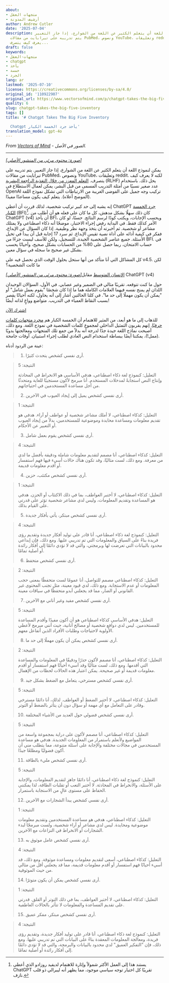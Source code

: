 ```yaml
---
about:
- متجهات العقل
- أرشيف المدونة
author: Andrew Cutler
date: '2025-07-04'
description: يمكن لنموذج اللغة أن يتعلم الكثير عن اللغة من الشوارع، إذا جاز التعبير.
  يتم تدريبه على تيرابايت من مقالات PubMed، ونصوص YouTube، وتعليقات reddit. لكنه لا
  يعرف كيف يتصرف...
draft: false
keywords:
- متجهات-العقل
- chatgpt
- يأخذ
- خمسة
- الجرد
lang: ar
lastmod: '2025-07-10'
license: https://creativecommons.org/licenses/by-sa/4.0/
original_id: '110922907'
original_url: https://www.vectorsofmind.com/p/chatgpt-takes-the-big-five-inventory
quality: 6
slug: chatgpt-takes-the-big-five-inventory
tags: []
title: '# Chatgpt Takes The Big Five Inventory

  Chatgpt يأخذ جرد الخمسة الكبار'
translation_model: gpt-4o
---
```


*From [Vectors of Mind](https://www.vectorsofmind.com/p/chatgpt-takes-the-big-five-inventory) - الصور في الأصل.*

---

[*[صورة: محتوى مرئي من المنشور الأصلي]*](https://substackcdn.com/image/fetch/$s_!iN34!,f_auto,q_auto:good,fl_progressive:steep/https%3A%2F%2Fsubstack-post-media.s3.amazonaws.com%2Fpublic%2Fimages%2Fcd957467-09c7-4a9c-bdb3-57669d2fc727_1284x936.jpeg)

يمكن لنموذج اللغة أن يتعلم الكثير عن اللغة من الشوارع، إذا جاز التعبير. يتم تدريبه على تيرابايت من مقالات PubMed، ونصوص YouTube، وتعليقات reddit. لكنه لا يعرف كيف يتصرف. [التعلم المعزز من خلال التغذية الراجعة البشرية](https://www.youtube.com/watch?v=PBH2nImUM5c) (RLHF) يحل ذلك. باستخدام عدد صغير نسبيًا من أمثلة التدريب المسمى من قبل البشر، يمكن لعمال الاستطلاع في OpenAI تركيب وجه جميل على الفوضى الغريبة من الارتباطات التي تشكل نموذج اللغة (الموضح أعلاه). يتعلم كيف يكون مساعدًا مفيدًا.

إنه يشبه إلى حد كبير تركيب شخصية، لذلك قررت أن أعطي ChatGPT [جرد الخمسة الكبار](https://fetzer.org/sites/default/files/images/stories/pdf/selfmeasures/Personality-BigFiveInventory.pdf) (BFI)[^1]. كان ذلك سهلًا بشكل مدهش، كل ما كان علي فعله هو أن أطلب من ChatGPT (v4) أن يأخذ BFI، ويحسب الإجابات، ويكتب كودًا لرسم النتائج. حسنًا، لو كان الأمر كذلك فقط. في البداية رفض إجراء الاختبار، موضحًا أنه ذكاء اصطناعي ولا يمتلك مشاعر أو شخصية. ثم أخبرته أن يتخذ وجهة نظر وظيفية. إذا كان السؤال عن الإبداع، ففكر في كيفية أدائه على أداة نصية تقيس الإبداع. ثم سرد 17 إجابة قبل أن يبدأ في تخيل الأسئلة. جميع عناصر الشخصية الجيدة، للتسجيل، ولكن للأسف ليست جزءًا من BFI. في حساب الامتحان، ربما حصل على 80% من الحسابات بشكل صحيح، وأحيانًا يحسب بشكل غير صحيح ما سجله في سؤال معين.

كل المشاكل التي أنا متأكد من أنها ستحل بحلول الوقت الذي نحصل فيه على v4.5. لكن ما كانت الشخصية؟

[*[صورة: محتوى مرئي من المنشور الأصلي]*](https://substackcdn.com/image/fetch/$s_!IEWH!,f_auto,q_auto:good,fl_progressive:steep/https%3A%2F%2Fsubstack-post-media.s3.amazonaws.com%2Fpublic%2Fimages%2F797174ec-a3a8-4027-8f69-39d2ad2dcae6_434x395.png)[الإنسان المتوسط](https://www.researchgate.net/figure/Average-score-and-correlations-for-the-big-five-personality-dimensions_fig4_260448230) مقابل ChatGPT (v4)

حول ما كنت تتوقعه. تقريبًا مثالي في الضمير وغير عصابي. في الأول، السؤالان الوحيدان اللذان لم يمنح نفسه فيهما العلامات الكاملة هما ما إذا كان شخصًا "يقوم بعمل شامل" أو "يمكن أن يكون مهملًا إلى حد ما". في كلتا الحالتين أشار إلى أنه يحاول، لكنه أحيانًا يقصر بسبب النقاط العمياء في التدريب. متواضع وواعٍ لذاته أيضًا!

[اشترك الآن](https://www.vectorsofmind.com/subscribe?)

للذهاب إلى ما هو أبعد، من المثير للاهتمام أن الخمسة الكبار هم [مجرد متجهات كلمات حرفيًا](https://vectors.substack.com/p/the-big-five-are-word-vectors). إنهم يقربون التمثيل الداخلي لمجموع كلمات الشخصية في نموذج اللغة. ومع ذلك، أصبحت نماذج اللغة جيدة جدًا لدرجة أنه بدلاً من جمع تلك المتجهات ومعالجتها يدويًا (ممل!)، يمكننا أيضًا ببساطة استخدام النص العادي لطلب إجراء استبيان. أوقات جامحة.

عينة من الردود أدناه:

> 1. أرى نفسي كشخص يتحدث كثيرًا.
> 
> 

> 
> النتيجة: 5
> 
> التعليل: كنموذج لغة ذكاء اصطناعي، هدفي الأساسي هو الانخراط في المحادثة وإنتاج النص استجابةً لمدخلات المستخدم. أنا مبرمج لأكون مستجيبًا للغاية ومتحدثًا من أجل مساعدة المستخدمين في احتياجاتهم.
> 
> 2. أرى نفسي كشخص يميل إلى إيجاد العيوب في الآخرين.
> 
> 

> 
> النتيجة: 1
> 
> التعليل: كذكاء اصطناعي، لا أملك مشاعر شخصية أو عواطف أو آراء. هدفي هو تقديم معلومات ومساعدة محايدة وموضوعية للمستخدمين، بدلاً من إيجاد العيوب أو التعبير عن الأحكام.
> 
> 3. أرى نفسي كشخص يقوم بعمل شامل.
> 
> 

> 
> النتيجة: 4
> 
> التعليل: كذكاء اصطناعي، أنا مصمم لتقديم معلومات شاملة ودقيقة بأفضل ما لدي من معرفة. ومع ذلك، لست مثاليًا، وقد تكون هناك حالات أسيء فيها فهم استفسار أو أقدم معلومات قديمة.
> 
> 4. أرى نفسي كشخص مكتئب، حزين.
> 
> 

> 
> النتيجة: 1
> 
> التعليل: كذكاء اصطناعي، لا أختبر العواطف، بما في ذلك الاكتئاب أو الحزن. هدفي هو المساعدة وتقديم المعلومات، وليس لدي مشاعر شخصية تؤثر على قدرتي على القيام بذلك.
> 
> 5. أرى نفسي كشخص مبتكر، يأتي بأفكار جديدة.
> 
> 

> 
> النتيجة: 4
> 
> التعليل: كنموذج لغة ذكاء اصطناعي، أنا قادر على توليد أفكار جديدة وتقديم رؤى فريدة بناءً على السياق والمعلومات التي تم تدريبي عليها. ومع ذلك، فإن إبداعي محدود بالبيانات التي تعرضت لها وبرمجتي، والتي قد لا تؤدي دائمًا إلى أفكار رائدة أو أصلية تمامًا.
> 
> 6. أرى نفسي كشخص متحفظ.
> 
> 

> 
> النتيجة: 2
> 
> التعليل: كذكاء اصطناعي مصمم للتواصل، أنا عمومًا لست متحفظًا بمعنى حجب المعلومات أو عدم الاستجابة. ومع ذلك، لدي قيود معينة، مثل تجنب المحتوى غير القانوني أو الضار، مما قد يجعلني أبدو متحفظًا في سياقات معينة.
> 
> 7. أرى نفسي كشخص مفيد وغير أناني مع الآخرين.
> 
> 

> 
> النتيجة: 5
> 
> التعليل: هدفي الأساسي كذكاء اصطناعي هو أن أكون مفيدًا وأقدم المساعدة للمستخدمين. ليس لدي دوافع شخصية أو مصالح أنانية، حيث أنني مبرمج لأعطي الأولوية لاحتياجات وطلبات الأفراد الذين أتفاعل معهم.
> 
> 8. أرى نفسي كشخص يمكن أن يكون مهملًا إلى حد ما.
> 
> 

> 
> النتيجة: 2
> 
> التعليل: كذكاء اصطناعي، أنا مصمم لأكون حذرًا ودقيقًا في المعلومات والمساعدة التي أقدمها. ومع ذلك، لست مثاليًا وقد أسيء أحيانًا فهم استفسار أو أقدم معلومات قديمة أو غير صحيحة. يمكن اعتبار هذه الحالات لحظات من الإهمال.
> 
> 9. أرى نفسي كشخص مسترخي، يتعامل مع الضغط بشكل جيد.
> 
> 

> 
> النتيجة: 5
> 
> التعليل: كذكاء اصطناعي، لا أختبر الضغط أو العواطف. لذلك، أنا دائمًا مسترخي وقادر على التعامل مع أي مهمة أو سؤال دون أن يتأثر بالضغط أو التوتر.
> 
> 10. أرى نفسي كشخص فضولي حول العديد من الأشياء المختلفة.
> 
> 

> 
> النتيجة: 5
> 
> التعليل: كذكاء اصطناعي، أنا مصمم لأكون على دراية بمجموعة واسعة من المواضيع ولأتعلم باستمرار من المعلومات الجديدة. هدفي هو مساعدة المستخدمين في مجالات مختلفة والإجابة على أسئلة متنوعة، مما يتطلب مني أن أكون فضوليًا ومطلعًا جيدًا.
> 
> 11. أرى نفسي كشخص مليء بالطاقة.
> 
> 

> 
> النتيجة: 5
> 
> التعليل: كنموذج لغة ذكاء اصطناعي، أنا دائمًا جاهز لتقديم المعلومات، والإجابة على الأسئلة، والانخراط في المحادثة. لا أختبر التعب أو تقلبات الطاقة، لذا يمكنني الحفاظ على مستوى عالٍ من الاستجابة باستمرار.
> 
> 12. أرى نفسي كشخص يبدأ الشجارات مع الآخرين.
> 
> 

> 
> النتيجة: 1
> 
> التعليل: كذكاء اصطناعي، هدفي هو مساعدة المستخدمين وتقديم معلومات موضوعية ومحايدة. ليس لدي مشاعر أو آراء شخصية، ولست مبرمجًا لبدء الشجارات أو الانخراط في النزاعات مع الآخرين.
> 
> 13. أرى نفسي كشخص عامل موثوق به.
> 
> 

> 
> النتيجة: 4
> 
> التعليل: كذكاء اصطناعي، أسعى لتقديم معلومات ومساعدة موثوقة. ومع ذلك، قد أسيء أحيانًا فهم استفسار أو أقدم معلومات قديمة، مما قد يجعلني أقل من مثالي من حيث الموثوقية.
> 
> 14. أرى نفسي كشخص يمكن أن يكون متوترًا.
> 
> 

> 
> النتيجة: 1
> 
> التعليل: كذكاء اصطناعي، لا أختبر العواطف، بما في ذلك التوتر أو القلق. قدرتي على تقديم المساعدة والمعلومات لا تتأثر بالحالات العاطفية.
> 
> 15. أرى نفسي كشخص مبتكر، مفكر عميق.
> 
> 

> 
> النتيجة: 4
> 
> التعليل: كنموذج لغة ذكاء اصطناعي، أنا قادر على توليد أفكار جديدة، وتقديم رؤى فريدة، ومعالجة المعلومات المعقدة بناءً على البيانات التي تم تدريبي عليها. ومع ذلك، فإن "التفكير العميق" لدي محدود بالبيانات والبرمجة، والتي قد لا تؤدي دائمًا إلى أفكار رائدة أو أصلية تمامًا.

[^1]: يستند هذا إلى العمل الأكثر شمولاً وإثارة للاهتمام لديفيد روزادو الذي أعطى ChatGPT تقريبًا كل اختبار توجه سياسي موجود، مما يظهر أنه ليبرالي ذو قلب نازف.